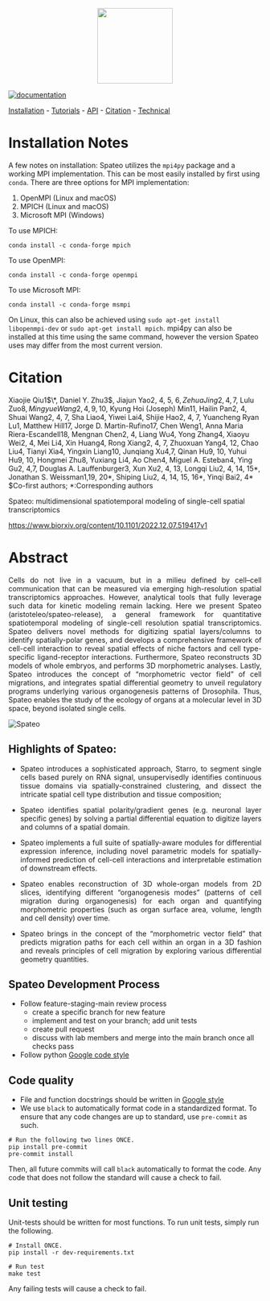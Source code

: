 <p align="center">
  <img height="150" src="https://raw.githubusercontent.com/aristoteleo/spateo-release/main/docs/_static/logo.png" />
</p

[![documentation](https://readthedocs.org/projects/spateo-release/badge/?version=latest)](https://spateo-release.readthedocs.io/en/latest/)


[Installation](https://spateo-release.readthedocs.io/en/latest/installation.html) - [Tutorials](https://spateo-release.readthedocs.io/en/latest/tutorials/index.html) - [API](https://spateo-release.readthedocs.io/en/latest/autoapi/spateo/index.html) - [Citation](https://www.biorxiv.org/content/10.1101/2022.12.07.519417v1) - [Technical](https://spateo-release.readthedocs.io/en/latest/technicals/index.html)

# Installation Notes
A few notes on installation: Spateo utilizes the `mpi4py` package and a working MPI implementation.
This can be most easily installed by first using `conda`. There are three options for MPI implementation:
1. OpenMPI (Linux and macOS)
2. MPICH (Linux and macOS)
3. Microsoft MPI (Windows)

To use MPICH:
```
conda install -c conda-forge mpich 
```

To use OpenMPI:
```
conda install -c conda-forge openmpi
```

To use Microsoft MPI:
```
conda install -c conda-forge msmpi
```

On Linux, this can also be achieved using `sudo apt-get install libopenmpi-dev` or `sudo apt-get install mpich`.
mpi4py can also be installed at this time using the same command, however the version Spateo uses may differ from
the most current version. 

# Citation
Xiaojie Qiu1$\*, Daniel Y. Zhu3$, Jiajun Yao2, 4, 5, 6$, Zehua Jing2, 4,7$, Lulu Zuo8$, Mingyue Wang2, 4, 9, 10$, Kyung Hoi (Joseph) Min11, Hailin Pan2, 4, Shuai Wang2, 4, 7, Sha Liao4, Yiwei Lai4, Shijie Hao2, 4, 7, Yuancheng Ryan Lu1, Matthew Hill17, Jorge D. Martin-Rufino17, Chen Weng1, Anna Maria Riera-Escandell18, Mengnan Chen2, 4, Liang Wu4, Yong Zhang4, Xiaoyu Wei2, 4, Mei Li4, Xin Huang4, Rong Xiang2, 4, 7, Zhuoxuan Yang4, 12, Chao Liu4, Tianyi Xia4, Yingxin Liang10, Junqiang Xu4,7, Qinan Hu9, 10, Yuhui Hu9, 10, Hongmei Zhu8, Yuxiang Li4, Ao Chen4, Miguel A. Esteban4, Ying Gu2, 4,7, Douglas A. Lauffenburger3, Xun Xu2, 4, 13, Longqi Liu2, 4, 14, 15\*, Jonathan S. Weissman1,19, 20\*, Shiping Liu2, 4, 14, 15, 16\*, Yinqi Bai2, 4\*  $Co-first authors; *:Corresponding authors
 
Spateo: multidimensional spatiotemporal modeling of single-cell spatial transcriptomics 

https://www.biorxiv.org/content/10.1101/2022.12.07.519417v1

# Abstract

<p align="justify">
Cells do not live in a vacuum, but in a milieu defined by cell–cell communication that can be measured via emerging high-resolution spatial transcriptomics approaches. However, analytical tools that fully leverage such data for kinetic modeling remain lacking. Here we present Spateo (aristoteleo/spateo-release), a general framework for quantitative spatiotemporal modeling of single-cell resolution spatial transcriptomics. Spateo delivers novel methods for digitizing spatial layers/columns to identify spatially-polar genes, and develops a comprehensive framework of cell-cell interaction to reveal spatial effects of niche factors and cell type-specific ligand-receptor interactions. Furthermore, Spateo reconstructs 3D models of whole embryos, and performs 3D morphometric analyses. Lastly, Spateo introduces the concept of “morphometric vector field” of cell migrations, and integrates spatial differential geometry to unveil regulatory programs underlying various organogenesis patterns of Drosophila. Thus, Spateo enables the study of the ecology of organs at a molecular level in 3D space, beyond isolated single cells. 
</p

![Spateo](https://user-images.githubusercontent.com/7456281/206298806-eb7df755-5fc4-46b6-80cc-baab86f0611f.png)

## Highlights of Spateo:

*  <p align="justify"> Spateo introduces a sophisticated approach, Starro, to segment single cells based purely on RNA signal, unsupervisedly identifies continuous tissue domains via spatially-constrained clustering, and dissect the intricate spatial cell type distribution and tissue composition;

* <p align="justify"> Spateo identifies spatial polarity/gradient genes (e.g. neuronal layer specific genes) by solving a partial differential equation to digitize layers and columns of a spatial domain. </p

* <p align="justify"> Spateo implements a full suite of spatially-aware modules for differential expression inference, including novel parametric models for spatially-informed prediction of cell-cell interactions and interpretable estimation of downstream effects. </p

* <p align="justify"> Spateo enables reconstruction of 3D whole-organ models from 2D slices, identifying different “organogenesis modes” (patterns of cell migration during organogenesis) for each organ and quantifying morphometric properties (such as organ surface area, volume, length and cell density) over time. </p

* <p align="justify"> Spateo brings in the concept of the “morphometric vector field” that predicts migration paths for each cell within an organ in a 3D fashion and reveals principles of cell migration by exploring various differential geometry quantities. </p

## Spateo Development Process
- Follow feature-staging-main review process
    - create a specific branch for new feature
    - implement and test on your branch; add unit tests
    - create pull request
    - discuss with lab members and merge into the main branch once all checks pass
- Follow python [Google code style](https://google.github.io/styleguide/pyguide.html)

## Code quality
- File and function docstrings should be written in [Google style](https://google.github.io/styleguide/pyguide.html)
- We use `black` to automatically format code in a standardized format. To ensure that any code changes are up to standard, use `pre-commit` as such.
```
# Run the following two lines ONCE.
pip install pre-commit
pre-commit install
```
Then, all future commits will call `black` automatically to format the code. Any code that does not follow the standard will cause a check to fail.

## Unit testing
Unit-tests should be written for most functions. To run unit tests, simply run the following.
```
# Install ONCE.
pip install -r dev-requirements.txt

# Run test
make test
```
Any failing tests will cause a check to fail.
